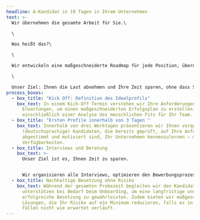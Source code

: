 ```yaml
---
headline: A-Kandidat in 19 Tagen in Ihrem Unternehmen
text: >-
  Wir übernehmen die gesamte Arbeit für Sie.\

  \

  Was heißt das?\

  \

  Wir entwickeln eine maßgeschneiderte Roadmap für jede Position, übernehmen die gesamte Organisation und halten Sie mit wöchentlichen Calls transparent auf dem Laufenden.\

  \

  Unser Ziel: Ihnen die Last abnehmen und Ihre Zeit sparen, ohne dass Sie den Überblick verlieren.
process_boxes:
  - box_title: "Kick Off: Definition des Idealprofils"
    box_text: In einem Kick-Off Termin verstehen wir Ihre Anforderungen und
      Erwartungen, um einen maßgeschneiderten Erfolgsplan zu erstellen,
      einschließlich einer Analyse des menschlichen Fits für Ihr Team.
  - box_title: "Ersten Profile innerhalb von 3 Tagen "
    box_text: Innerhalb von drei Werktagen präsentieren wir Ihnen vorqualifizierte,
      (deutschsprachige) Kandidaten, die bereits geprüft, auf Ihre Anforderungen
      abgestimmt und motiviert sind, Ihr Unternehmen kennenzulernen – mit klaren
      Verfügbarkeiten.
  - box_title: Interviews und Beratung
    box_text: >-
      Unser Ziel ist es, Ihnen Zeit zu sparen. 


      Wir organisieren alle Interviews, optimieren den Bewerbungsprozess und stellen Ihnen alle notwendigen Vorlagen und Ressourcen zur Verfügung – begleitet von einem auf Ihre Technologie spezialisierten Ansprechpartner.
  - box_title: Nachhaltige Besetzung ohne Risiko
    box_text: Während der gesamten Probezeit begleiten wir den Kandidaten eng und
      unterstützen bei Bedarf beim Onboarding, um eine langfristige und
      erfolgreiche Besetzung zu gewährleisten. Zudem bieten wir maßgeschneiderte
      Lösungen, die Ihr Risiko auf ein Minimum reduzieren, falls es in seltenen
      Fällen nicht wie erwartet verläuft.
---
```

